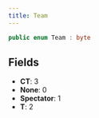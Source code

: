 ```yaml
---
title: Team
---
```


```csharp
public enum Team : byte
```

## Fields

- **CT**: 3
- **None**: 0
- **Spectator**: 1
- **T**: 2

